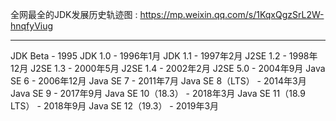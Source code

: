 

全网最全的JDK发展历史轨迹图 : https://mp.weixin.qq.com/s/1KqxQgzSrL2W-hnqfyViug

---

JDK Beta - 1995
JDK 1.0 - 1996年1月
JDK 1.1 - 1997年2月
J2SE 1.2 - 1998年12月
J2SE 1.3 - 2000年5月
J2SE 1.4 - 2002年2月
J2SE 5.0 - 2004年9月
Java SE 6 - 2006年12月
Java SE 7 - 2011年7月
Java SE 8（LTS） - 2014年3月
Java SE 9 - 2017年9月
Java SE 10（18.3） - 2018年3月
Java SE 11（18.9 LTS） - 2018年9月
Java SE 12（19.3） - 2019年3月
